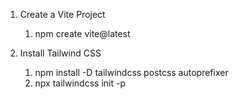 1. Create a Vite Project

   1. npm create vite@latest

2. Install Tailwind CSS

   1. npm install -D tailwindcss postcss autoprefixer
   2. npx tailwindcss init -p
